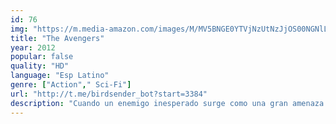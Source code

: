```yaml
---
id: 76
img: "https://m.media-amazon.com/images/M/MV5BNGE0YTVjNzUtNzJjOS00NGNlLTgxMzctZTY4YTE1Y2Y1ZTU4XkEyXkFqcGc@._V1_SX300.jpg"
title: "The Avengers"
year: 2012
popular: false
quality: "HD"
language: "Esp Latino"
genre: ["Action"," Sci-Fi"]
url: "http://t.me/birdsender_bot?start=3384"
description: "Cuando un enemigo inesperado surge como una gran amenaza para la seguridad mundial, Nick Fury, director de la Agencia SHIELD, decide reclutar a un equipo para salvar al mundo de un desastre casi seguro. Adaptación del cómic de Marvel \"Los Vengadores\", el legendario grupo de superhéroes formado por Ironman, Hulk, Thor y el Capitán América entre otros."
---
```

